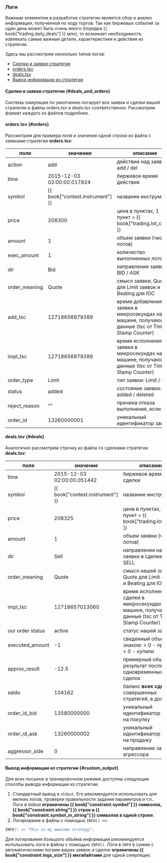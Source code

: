 ### Логи

Важным элементом в разработке стратегии является сбор и анализ информации, полученной по ходу торгов.
Так как биржевых событий за один день может быть очень много (порядка {{ book["trading.daily_deals"] }} млн), то возникает необходимость извлекать самые важные детали, характеристики и действия из стратегии.

Здесь мы рассмотрим несколько типов логов:

- [Сделки и заявки стратегии](#deals_and_orders)
- [orders.tsv](#orders)
- [deals.tsv](#deals)
- [Вывод информации из стратегии](#custom_output)

#### Сделки и заявки стратегии {#deals_and_orders}

Система симуляции по умолчанию логирует все заявки и сделки вашей стратегии в файлы orders.tsv и deals.tsv соответственно.
Рассмотрим формат каждого из файлов подробнее.

#### orders.tsv {#orders}

Рассмотрим для примера поля и значения одной строки из файла с заявками стратегии **orders.tsv**:

| поле | значение | описание |
| --- | --- | --- |
| action | add | действие над заявкой: add / del |
| time | 2015-12-03 02:00:00.017824 | биржевое время действия |
| symbol | {{ book["contest.instrument"] }} | название инструмента |
| price | 208300 | цена в пунктах, 1 пункт = {{ book["trading.lot_cost"] }} |
| amount | 1 | объем заявки (число лотов) |
| exec_amount | 1 | количество выполненных лотов |
| dir | Bid | направление заявки: BID / ASK |
| order_meaning | Quote | смысл заявки, Quote для Limit заявок и Beating для IOC |
| add_tsc | 12718656979389 | время добавления заявки в микросекундах на машине, получающей данные (tsc от Time Stamp Counter) |
| impl_tsc | 12718656979389 | время исполнения заявки в микросекундах на машине, получающей данные (tsc от Time Stamp Counter) |
| order_type | Limit | тип заявки: Limit / IOC |
| status | added | состояние заявки: added / deleted |
| reject_reason | "" | причина отказа выполнения, если есть |
| order_id | 13260000001 | уникальный идентификатор заявки |

#### deals.tsv {#deals}

Аналогично рассмотрим строчку из файла со сделками стратегии **deals.tsv**:

| поле | значение | описание |
| --- | --- | --- |
| time | 2015-12-03 02:00:00.051442 | биржевое время сделки |
| symbol | {{ book["contest.instrument"] }} | название инструмента |
| price | 208325 | цена в пунктах, 1 пункт = {{ book["trading.lot_cost"] }} |
| amount | 1 | объем заявки (число лотов) |
| dir | Sell | направление нашей заявки в сделке: BUY / SELL |
| order_meaning | Quote | смысл нашей заявки, Quote для Limit заявок и Beating для IOC |
| impl_tsc | 12718657013060 | время исполнения сделки в микросекундах на машине, получающей данные (tsc от Time Stamp Counter) |
| our order status | active | статус нашей заявки |
| executed_amount | -1 | сведенный объем со знаком: < 0 - продали, > 0 - купили |
| approx_result | -12.5 | примерный общий результат после пачки одновременных сделок |
| saldo | 104162 | баланс **всех сделок**, совершенных стратегий, в долларах |
| order_id_bid | 13580000000 | уникальный идентификатор заявки на покупку |
| order_id_ask | 13260000002 | уникальный идентификатор заявки на продажу |
| aggressor_side | 0 | направление заявки-агрессора |

#### Вывод информации из стратегии {#custom_output}

Для всех посылок в тренировочном режиме доступны следующие способы вывода информации из стратегии:

1. Стандартный вывод в `stdout`.
  Его рекомендуется использовать для мелких логов, проверки правильности задания параметров и т.п..
  Логи в stdout **ограничены {{ book["constraint.symbol"] }} символов, {{ book["constraint.string"] }} строк и {{ book["constraint.symbol_in_string"] }} символов в одной строке**.
2. Логирование в файлы с помощью `INFO() <<`:

  ```c++
  INFO() << "This is my awesome strategy";
  ```

Для логирования большого объёма информации рекомендуется использовать логи в файлы с помощью `INFO()`.
Логи в `INFO` в сумме с автоматическими логами ваших заявок и сделок **ограничены {{ book["constraint.logs_size"] }} мегабайтами** для одной симуляции.
